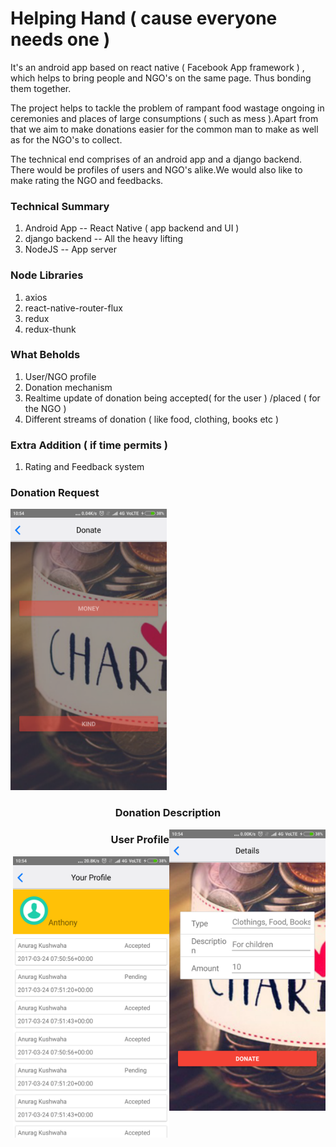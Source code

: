 # Helping Hand ( cause everyone needs one )
It's an android app based on react native ( Facebook App framework ) , which helps to bring people and NGO's on the same page.
Thus bonding them together.

The project helps to tackle the problem of rampant food wastage ongoing in ceremonies and places of
large consumptions ( such as mess ).Apart from that we aim to make donations easier for the common 
man to make as well as for the NGO's to collect.

The technical end comprises of an android app and a django backend. There would be profiles of users and 
NGO's alike.We would also like to make rating the NGO and feedbacks.

### Technical Summary
1. Android App    -- React Native  ( app backend and UI )
2. django backend -- All the heavy lifting
3. NodeJS         -- App server


### Node Libraries
1. axios 
2. react-native-router-flux
3. redux
4. redux-thunk


### What Beholds
1. User/NGO profile
2. Donation mechanism
3. Realtime update of donation being accepted( for the user ) /placed ( for the NGO )
4. Different streams of donation ( like food, clothing, books etc )



### Extra Addition ( if time permits )
1. Rating and Feedback system

<div class="imgContainer">
<h3 > Donation Request</h3>
<img src="/HINT17/images/Screenshot_2017-03-25-10-54-30-756_com.hint17.png?raw=true" height=450px; width=250px; alt="Donation Request">
</div>

<div class="imgContainer">
<h3 align="center" >Donation Description </h3>
<img align="right" src="/HINT17/images/Screenshot_2017-03-25-10-54-47-712_com.hint17.png?raw=true" height=450px; width=250px;> 
</div>

<div>
<h3 align="right"> User Profile</h3>
<img align="right" src="/HINT17/images/Screenshot_2017-03-25-10-54-57-710_com.hint17.png?raw=true" height=450px; width=250px; alt="User Profile" >
</div>
